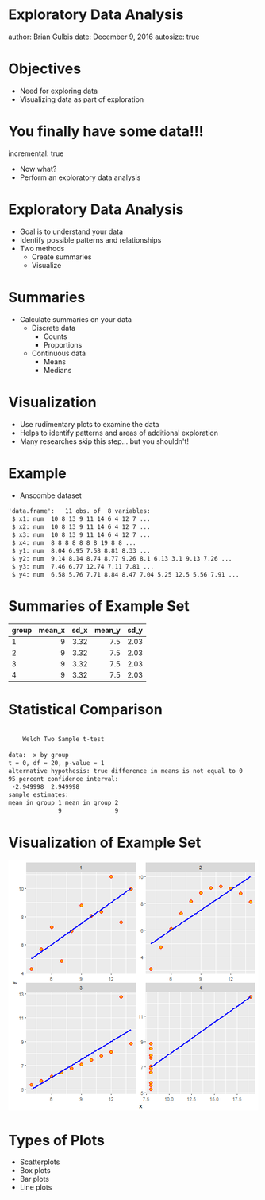 Exploratory Data Analysis
========================================================
author: Brian Gulbis
date: December 9, 2016
autosize: true

Objectives
========================================================

* Need for exploring data
* Visualizing data as part of exploration

You finally have some data!!!
========================================================
incremental: true

* Now what?
* Perform an exploratory data analysis

Exploratory Data Analysis
========================================================

* Goal is to understand your data
* Identify possible patterns and relationships
* Two methods
    - Create summaries
    - Visualize

Summaries
========================================================

* Calculate summaries on your data
    - Discrete data
        + Counts
        + Proportions
    - Continuous data
        + Means
        + Medians

Visualization
========================================================

* Use rudimentary plots to examine the data
* Helps to identify patterns and areas of additional exploration
* Many researches skip this step... but you shouldn't!

Example
========================================================

* Anscombe dataset

```
'data.frame':	11 obs. of  8 variables:
 $ x1: num  10 8 13 9 11 14 6 4 12 7 ...
 $ x2: num  10 8 13 9 11 14 6 4 12 7 ...
 $ x3: num  10 8 13 9 11 14 6 4 12 7 ...
 $ x4: num  8 8 8 8 8 8 8 19 8 8 ...
 $ y1: num  8.04 6.95 7.58 8.81 8.33 ...
 $ y2: num  9.14 8.14 8.74 8.77 9.26 8.1 6.13 3.1 9.13 7.26 ...
 $ y3: num  7.46 6.77 12.74 7.11 7.81 ...
 $ y4: num  6.58 5.76 7.71 8.84 8.47 7.04 5.25 12.5 5.56 7.91 ...
```

Summaries of Example Set
========================================================


|group | mean_x| sd_x| mean_y| sd_y|
|:-----|------:|----:|------:|----:|
|1     |      9| 3.32|    7.5| 2.03|
|2     |      9| 3.32|    7.5| 2.03|
|3     |      9| 3.32|    7.5| 2.03|
|4     |      9| 3.32|    7.5| 2.03|

Statistical Comparison
========================================================


```

	Welch Two Sample t-test

data:  x by group
t = 0, df = 20, p-value = 1
alternative hypothesis: true difference in means is not equal to 0
95 percent confidence interval:
 -2.949998  2.949998
sample estimates:
mean in group 1 mean in group 2 
              9               9 
```

Visualization of Example Set
========================================================

![plot of chunk unnamed-chunk-4](lecture_05-figure/unnamed-chunk-4-1.png)

Types of Plots
========================================================

* Scatterplots
* Box plots
* Bar plots
* Line plots
